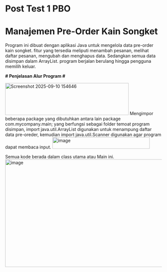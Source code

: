 # Post Test 1 PBO
# **Manajemen Pre-Order Kain Songket**
Program ini dibuat dengan aplikasi Java untuk mengelola data pre-order
kain songket. fitur yang tersedia meliputi menambah pesanan, melihat daftar pesanan, mengubah dan menghapus data. Sedangkan semua data disimpan dalam ArrayList. program berjalan berulang hingga pengguna memilih keluar. 

**# Penjelasan Alur Program #**

<img width="397" height="103" alt="Screenshot 2025-09-10 154646" src="https://github.com/user-attachments/assets/f4ca45ea-1c4a-4f55-bff3-36fd2ad294b2" />
Mengimpor beberapa package yang dibutuhkan antara lain package com.mycompany.main; yang berfungsi sebagai folder temoat program disimpan, import java.util.ArrayList digunakan untuk menampung daftar data pre-oreder, kemudian import java.util.Scanner digunakan agar program dapat membaca input.
<img width="313" height="37" alt="image" src="https://github.com/user-attachments/assets/2b6eea0c-0c0b-45c8-bbfd-ccdb53607172" />

Semua kode berada dalam class utama atau Main ini.
<img width="1003" height="346" alt="image" src="https://github.com/user-attachments/assets/cf3f7918-4523-41bb-b0a6-2bd76234864d" />

